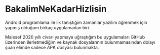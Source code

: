 # BakalimNeKadarHizlisin
Android programlama ile ilk tanıştığım zamanlar yazılım öğrenmek için yapmış olduğum birkaç uygulamadan biri.

Malesef 2020 yıllı civarı yapmaya uğraştığım bu uygulamaları GitHub üzerinden ilerletmediğim ve kaynak dosyalarının bulunmamasından dolayı şuan elimde sadece APK dosyası bulunmakta.
